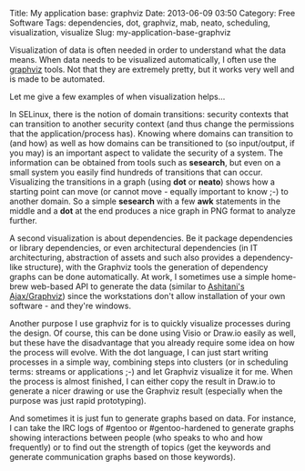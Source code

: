 Title: My application base: graphviz
Date: 2013-06-09 03:50
Category: Free Software
Tags: dependencies, dot, graphviz, mab, neato, scheduling, visualization, visualize
Slug: my-application-base-graphviz

Visualization of data is often needed in order to understand what the
data means. When data needs to be visualized automatically, I often use
the [graphviz](http://www.graphviz.org/) tools. Not that they are
extremely pretty, but it works very well and is made to be automated.

Let me give a few examples of when visualization helps...

In SELinux, there is the notion of domain transitions: security contexts
that can transition to another security context (and thus change the
permissions that the application/process has). Knowing where domains can
transition to (and how) as well as how domains can be transitioned to
(so input/output, if you may) is an important aspect to validate the
security of a system. The information can be obtained from tools such as
**sesearch**, but even on a small system you easily find hundreds of
transitions that can occur. Visualizing the transitions in a graph
(using **dot** or **neato**) shows how a starting point can move (or
cannot move - equally important to know ;-) to another domain. So a
simple **sesearch** with a few **awk** statements in the middle and a
**dot** at the end produces a nice graph in PNG format to analyze
further.

A second visualization is about dependencies. Be it package dependencies
or library dependencies, or even architectural dependencies (in IT
architecturing, abstraction of assets and such also provides a
dependency-like structure), with the Graphviz tools the generation of
dependency graphs can be done automatically. At work, I sometimes use a
simple home-brew web-based API to generate the data (similar to
[Ashitani's Ajax/Graphviz](http://ashitani.jp/gv/)) since the
workstations don't allow installation of your own software - and they're
windows.

Another purpose I use graphviz for is to quickly visualize processes
during the design. Of course, this can be done using Visio or Draw.io
easily as well, but these have the disadvantage that you already require
some idea on how the process will evolve. With the dot language, I can
just start writing processes in a simple way, combining steps into
clusters (or in scheduling terms: streams or applications ;-) and let
Graphviz visualize it for me. When the process is almost finished, I can
either copy the result in Draw.io to generate a nicer drawing or use the
Graphviz result (especially when the purpose was just rapid
prototyping).

And sometimes it is just fun to generate graphs based on data. For
instance, I can take the IRC logs of \#gentoo or \#gentoo-hardened to
generate graphs showing interactions between people (who speaks to who
and how frequently) or to find out the strength of topics (get the
keywords and generate communication graphs based on those keywords).
